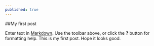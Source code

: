 ```yaml
---
published: true
---
```

##My first post

Enter text in [Markdown](http://daringfireball.net/projects/markdown/). Use the toolbar above, or click the **?** button for formatting help.
This is my first post.
Hope it looks good.
